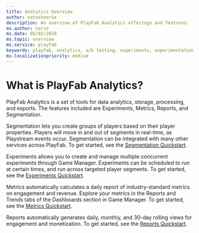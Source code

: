 ```yaml
---
title: Analytics Overview
author: natashaorie
description: An overview of PlayFab Analytics offerings and features.
ms.author: norie
ms.date: 05/02/2020
ms.topic: overview
ms.service: playfab
keywords: playfab, analytics, a/b testing, experiments, experimentation 
ms.localizationpriority: medium
---
```


# What is PlayFab Analytics?

PlayFab Analytics is a set of tools for data analytics, storage, processing, and exports. The features included are Experiments, Metrics, Reports, and Segmentation. 

Segmentation lets you create groups of players based on their player properties. Players will move in and out of segments in real-time, as Playstream events occur. Segmentation can be integrated with many other services across PlayFab. To get started, see the [Segmentation Quickstart](segmentation/quickstart.md). 

Experiments allows you to create and manage multiple concurrent experiments through Game Manager. Experiments can be scheduled to run at certain times, and run across targeted player segments. To get started, see the [Experiments Quickstart](experiments/quickstart.md).

Metrics automatically calculates a daily report of industry-standard metrics on engagement and revenue. Explore your metrics in the Reports and Trends tabs of the Dashboards section in Game Manager. To get started, see the [Metrics Quickstart](metrics/quickstart.md).

Reports automatically generates daily, monthly, and 30-day rolling views for engagement and monetization. To get started, see the [Reports Quickstart](reports/quickstart.md).

